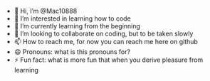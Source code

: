- 👋 Hi, I’m @Mac10888
- 👀 I’m interested in learning how to code
- 🌱 I’m currently learning from the beginning
- 💞️ I’m looking to collaborate on coding, but to be taken slowly
- 📫 How to reach me, for now you can reach me here on github
- 😄 Pronouns: what is this pronouns for?
- ⚡ Fun fact: what is more fun that when you derive pleasure from learning

<!---
Mac10888/Mac10888 is a ✨ special ✨ repository because its `README.md` (this file) appears on your GitHub profile.
You can click the Preview link to take a look at your changes.
--->
